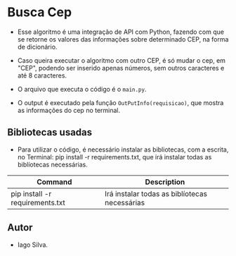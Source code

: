 # Busca Cep

- Esse algoritmo é uma integração de API com Python, fazendo com que se retorne os valores das informações sobre determinado CEP, na forma de dicionário.

- Caso queira executar o algoritmo com outro CEP, é só mudar o cep, em "CEP", podendo ser inserido apenas números, sem outros caracteres e até 8 caracteres.

- O arquivo que executa o código é o `main.py`.

- O output é executado pela função `OutPutInfo(requisicao)`, que mostra as informações do cep no terminal.

## Bibliotecas usadas

- Para utilizar o código, é necessário instalar as bibliotecas, com a escrita, no Terminal: pip install -r requirements.txt, que irá instalar todas as biblíotecas necessárias.

| Command | Description |
| --- | --- |
| pip install -r requirements.txt | Irá instalar todas as biblíotecas necessárias |

## Autor

- Iago Silva.